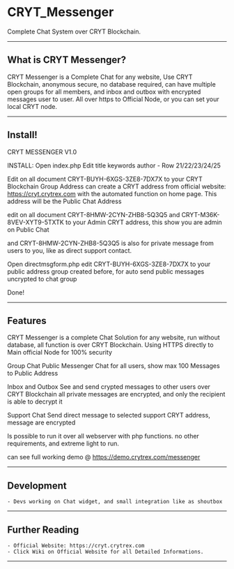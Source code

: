 # CRYT_Messenger
Complete Chat System over CRYT Blockchain.

----
## What is CRYT Messenger? ##
CRYT Messenger is a Complete Chat for any website, Use CRYT Blockchain, anonymous secure, no database required, can have multiple open groups for all members, and inbox and outbox with encrypted messages user to user.
All over https to Official Node, or you can set your local CRYT node.

----
## Install! ##

CRYT MESSENGER V1.0

INSTALL:
Open index.php
Edit title keywords author - Row 21/22/23/24/25

Edit on all document CRYT-BUYH-6XGS-3ZE8-7DX7X
to your CRYT Blockchain Group Address
can create a CRYT address from official website: https://cryt.crytrex.com with the automated function on home page.
This address will be the Public Chat Address


edit on all document CRYT-8HMW-2CYN-ZHB8-5Q3Q5 and CRYT-M36K-8VEV-XYT9-5TXTK
to your Admin CRYT address, this show you are admin on Public Chat

and CRYT-8HMW-2CYN-ZHB8-5Q3Q5 is also for private message from users to you, like as direct support contact.


Open directmsgform.php
edit CRYT-BUYH-6XGS-3ZE8-7DX7X to your public address group created before, for auto send public
messages uncrypted to chat group



Done!

----
## Features ##

CRYT Messenger is a complete Chat Solution for any website, run without database, all function is over CRYT Blockchain.
Using HTTPS directly to Main official Node for 100% security

Group Chat
Public Messenger Chat for all users, show max 100 Messages to Public Address

Inbox and Outbox
See and send crypted messages to other users over CRYT Blockchain
all private messages are encrypted, and only the recipient is able to decrypt it

Support Chat
Send direct message to selected support CRYT address, message are encrypted

Is possible to run it over all webserver with php functions.
no other requirements, and extreme light to run.

can see full working demo @ https://demo.crytrex.com/messenger

----
## Development ##

    - Devs working on Chat widget, and small integration like as shoutbox
----
## Further Reading ##

    - Official Website: https://cryt.crytrex.com
    - Click Wiki on Official Website for all Detailed Informations.

----
